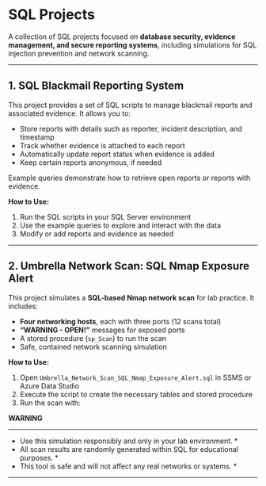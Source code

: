 # SQL Projects

A collection of SQL projects focused on **database security, evidence management, and secure reporting systems**, including simulations for SQL injection prevention and network scanning.

----------------

## **1. SQL Blackmail Reporting System**

This project provides a set of SQL scripts to manage blackmail reports and associated evidence. It allows you to:

- Store reports with details such as reporter, incident description, and timestamp  
- Track whether evidence is attached to each report  
- Automatically update report status when evidence is added  
- Keep certain reports anonymous, if needed  

Example queries demonstrate how to retrieve open reports or reports with evidence.

**How to Use:**  
1. Run the SQL scripts in your SQL Server environment  
2. Use the example queries to explore and interact with the data  
3. Modify or add reports and evidence as needed  

----------------

## **2. Umbrella Network Scan: SQL Nmap Exposure Alert**

This project simulates a **SQL-based Nmap network scan** for lab practice. It includes:

- **Four networking hosts**, each with three ports (12 scans total)  
- **“WARNING - OPEN!”** messages for exposed ports  
- A stored procedure (`sp_Scan`) to run the scan  
- Safe, contained network scanning simulation  

**How to Use:**  
1. Open `Umbrella_Network_Scan_SQL_Nmap_Exposure_Alert.sql` in SSMS or Azure Data Studio  
2. Execute the script to create the necessary tables and stored procedure
3.  Run the scan with:  


**WARNING**
************************************************************************  
* Use this simulation responsibly and only in your lab environment. *  
* All scan results are randomly generated within SQL for educational purposes. *  
* This tool is safe and will not affect any real networks or systems. *  
************************************************************************  

